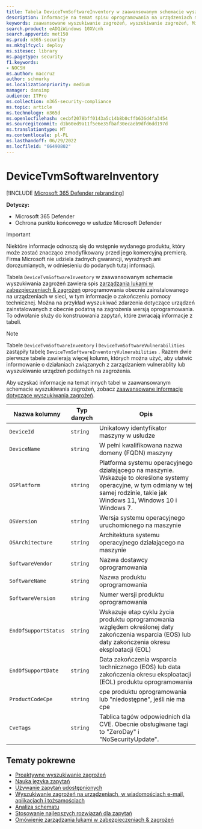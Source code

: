 ```yaml
---
title: Tabela DeviceTvmSoftwareInventory w zaawansowanym schemacie wyszukiwania zagrożeń
description: Informacje na temat spisu oprogramowania na urządzeniach można znaleźć w tabeli DeviceTvmSoftwareInventory zaawansowanego schematu wyszukiwania zagrożeń.
keywords: zaawansowane wyszukiwanie zagrożeń, wyszukiwanie zagrożeń, Microsoft 365 Defender wyszukiwanie zagrożeń, wyszukiwanie zagrożeń, telemetria, dokumentacja schematu, kusto, tabela, kolumna, typ danych, opis, zarządzanie lukami w zabezpieczeniach & zagrożeń, zarządzanie urządzeniami, oprogramowanie, spis, luki w zabezpieczeniach, identyfikator CVE, urządzenie systemu operacyjnegoTvmSoftwareInventoryVulnerabilities
search.product: eADQiWindows 10XVcnh
search.appverid: met150
ms.prod: m365-security
ms.mktglfcycl: deploy
ms.sitesec: library
ms.pagetype: security
f1.keywords:
- NOCSH
ms.author: maccruz
author: schmurky
ms.localizationpriority: medium
manager: dansimp
audience: ITPro
ms.collection: m365-security-compliance
ms.topic: article
ms.technology: m365d
ms.openlocfilehash: cecbf2078bff0143a5c14b8b0cffb636d4fa3454
ms.sourcegitcommit: d1b60ed9a11f5e6e35fbaf30ecaeb9dfd6dd197d
ms.translationtype: MT
ms.contentlocale: pl-PL
ms.lasthandoff: 06/29/2022
ms.locfileid: "66490802"
---
```

# <a name="devicetvmsoftwareinventory"></a>DeviceTvmSoftwareInventory

[!INCLUDE [Microsoft 365 Defender rebranding](../includes/microsoft-defender.md)]


**Dotyczy:**
- Microsoft 365 Defender
- Ochrona punktu końcowego w usłudze Microsoft Defender

>[!IMPORTANT]
> Niektóre informacje odnoszą się do wstępnie wydanego produktu, który może zostać znacząco zmodyfikowany przed jego komercyjną premierą. Firma Microsoft nie udziela żadnych gwarancji, wyraźnych ani dorozumianych, w odniesieniu do podanych tutaj informacji.


Tabela `DeviceTvmSoftwareInventory` w zaawansowanym schemacie wyszukiwania zagrożeń zawiera spis [zarządzania lukami w zabezpieczeniach & zagrożeń](/windows/security/threat-protection/microsoft-defender-atp/next-gen-threat-and-vuln-mgt) oprogramowania obecnie zainstalowanego na urządzeniach w sieci, w tym informacje o zakończeniu pomocy technicznej. Można na przykład wyszukiwać zdarzenia dotyczące urządzeń zainstalowanych z obecnie podatną na zagrożenia wersją oprogramowania. To odwołanie służy do konstruowania zapytań, które zwracają informacje z tabeli.

>[!NOTE]
> Tabele `DeviceTvmSoftwareInventory` i `DeviceTvmSoftwareVulnerabilities` zastąpiły tabelę `DeviceTvmSoftwareInventoryVulnerabilities` . Razem dwie pierwsze tabele zawierają więcej kolumn, których można użyć, aby ułatwić informowanie o działaniach związanych z zarządzaniem vulnerablity lub wyszukiwanie urządzeń podatnych na zagrożenia.

Aby uzyskać informacje na temat innych tabel w zaawansowanym schemacie wyszukiwania zagrożeń, zobacz [zaawansowane informacje dotyczące wyszukiwania zagrożeń](advanced-hunting-schema-tables.md).

| Nazwa kolumny | Typ danych | Opis |
|-------------|-----------|-------------|
| `DeviceId` | `string` | Unikatowy identyfikator maszyny w usłudze |
| `DeviceName` | `string` | W pełni kwalifikowana nazwa domeny (FQDN) maszyny |
| `OSPlatform` | `string` | Platforma systemu operacyjnego działającego na maszynie. Wskazuje to określone systemy operacyjne, w tym odmiany w tej samej rodzinie, takie jak Windows 11, Windows 10 i Windows 7. |
| `OSVersion` | `string` | Wersja systemu operacyjnego uruchomionego na maszynie |
| `OSArchitecture` | `string` | Architektura systemu operacyjnego działającego na maszynie |
| `SoftwareVendor` | `string` | Nazwa dostawcy oprogramowania |
| `SoftwareName` | `string` | Nazwa produktu oprogramowania |
| `SoftwareVersion` | `string` | Numer wersji produktu oprogramowania |
| `EndOfSupportStatus` | `string` | Wskazuje etap cyklu życia produktu oprogramowania względem określonej daty zakończenia wsparcia (EOS) lub daty zakończenia okresu eksploatacji (EOL) |
| `EndOfSupportDate` | `string` | Data zakończenia wsparcia technicznego (EOS) lub data zakończenia okresu eksploatacji (EOL) produktu oprogramowania |
| `ProductCodeCpe` | `string` | cpe produktu oprogramowania lub "niedostępne", jeśli nie ma cpe |
| `CveTags` | `string` | Tablica tagów odpowiednich dla CVE. Obecnie obsługiwane tagi to "ZeroDay" i "NoSecurityUpdate".

## <a name="related-topics"></a>Tematy pokrewne

- [Proaktywne wyszukiwanie zagrożeń](advanced-hunting-overview.md)
- [Nauka języka zapytań](advanced-hunting-query-language.md)
- [Używanie zapytań udostępnionych](advanced-hunting-shared-queries.md)
- [Wyszukiwanie zagrożeń na urządzeniach, w wiadomościach e-mail, aplikacjach i tożsamościach](advanced-hunting-query-emails-devices.md)
- [Analiza schematu](advanced-hunting-schema-tables.md)
- [Stosowanie najlepszych rozwiązań dla zapytań](advanced-hunting-best-practices.md)
- [Omówienie zarządzania lukami w zabezpieczeniach & zagrożeń](/windows/security/threat-protection/microsoft-defender-atp/next-gen-threat-and-vuln-mgt)